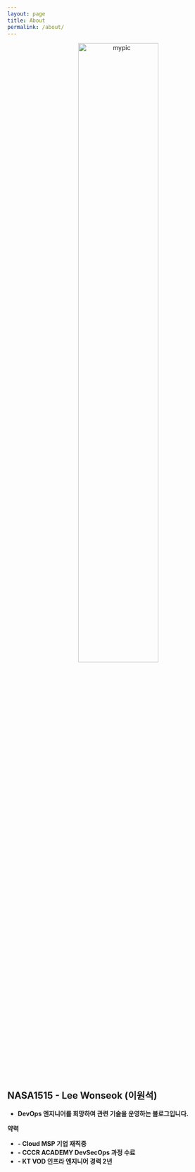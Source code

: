 ```yaml
---
layout: page
title: About
permalink: /about/
---
```



<p align="center">
<img src="https://user-images.githubusercontent.com/69498804/102948258-de814200-4508-11eb-9e72-73c5d583fe15.PNG" alt="mypic" width="60%" 
height="60%" />
</p>

## NASA1515 - Lee Wonseok (이원석)


* **DevOps 엔지니어를 희망하여 관련 기술을 운영하는 블로그입니다.**

**약력**

* **- Cloud MSP 기업 재직중**
* **- CCCR ACADEMY DevSecOps 과정 수료**
* **- KT VOD 인프라 엔지니어 경력 2년**
